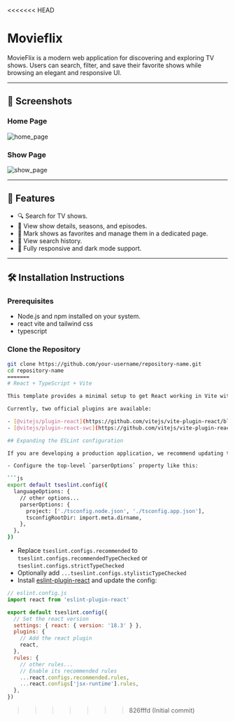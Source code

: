 <<<<<<< HEAD
# Movieflix

MovieFlix is a modern web application for discovering and exploring TV shows. Users can search, filter, and save their favorite shows while browsing an elegant and responsive UI.

---

## 📸 Screenshots

### Home Page
![home_page](https://github.com/user-attachments/assets/ade59fda-da62-40cb-8532-a37b8d0f468b)

### Show Page
![show_page](https://github.com/user-attachments/assets/558cb551-4c7f-4238-9050-a48811b4762a)



---

## 🚀 Features

- 🔍 Search for TV shows.
- 📝 View show details, seasons, and episodes.
- 🌟 Mark shows as favorites and manage them in a dedicated page.
- 📂 View search history.
- 🎨 Fully responsive and dark mode support.

---

## 🛠️ Installation Instructions

### Prerequisites
- Node.js and npm installed on your system.
- react vite and tailwind css
- typescript 

### Clone the Repository
```bash
git clone https://github.com/your-username/repository-name.git
cd repository-name
=======
# React + TypeScript + Vite

This template provides a minimal setup to get React working in Vite with HMR and some ESLint rules.

Currently, two official plugins are available:

- [@vitejs/plugin-react](https://github.com/vitejs/vite-plugin-react/blob/main/packages/plugin-react/README.md) uses [Babel](https://babeljs.io/) for Fast Refresh
- [@vitejs/plugin-react-swc](https://github.com/vitejs/vite-plugin-react-swc) uses [SWC](https://swc.rs/) for Fast Refresh

## Expanding the ESLint configuration

If you are developing a production application, we recommend updating the configuration to enable type aware lint rules:

- Configure the top-level `parserOptions` property like this:

```js
export default tseslint.config({
  languageOptions: {
    // other options...
    parserOptions: {
      project: ['./tsconfig.node.json', './tsconfig.app.json'],
      tsconfigRootDir: import.meta.dirname,
    },
  },
})
```

- Replace `tseslint.configs.recommended` to `tseslint.configs.recommendedTypeChecked` or `tseslint.configs.strictTypeChecked`
- Optionally add `...tseslint.configs.stylisticTypeChecked`
- Install [eslint-plugin-react](https://github.com/jsx-eslint/eslint-plugin-react) and update the config:

```js
// eslint.config.js
import react from 'eslint-plugin-react'

export default tseslint.config({
  // Set the react version
  settings: { react: { version: '18.3' } },
  plugins: {
    // Add the react plugin
    react,
  },
  rules: {
    // other rules...
    // Enable its recommended rules
    ...react.configs.recommended.rules,
    ...react.configs['jsx-runtime'].rules,
  },
})
```
>>>>>>> 826fffd (Initial commit)
